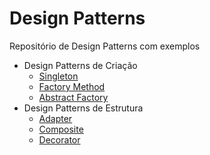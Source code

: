 # Design Patterns
Repositório de Design Patterns com exemplos
 - Design Patterns de Criação
   - [Singleton](Singleton)
   - [Factory Method](FactoryMethod)
   - [Abstract Factory](AbstractFactory)
 - Design Patterns de Estrutura
   - [Adapter](Adapter)
   - [Composite](Composite)
   - [Decorator](Decorator)
